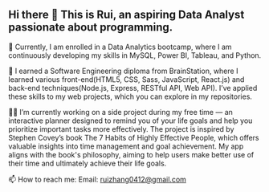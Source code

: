 ## Hi there 👋 This is Rui, an aspiring Data Analyst passionate about programming.
🌱 Currently, I am enrolled in a Data Analytics bootcamp, where I am continuously developing my skills in MySQL, Power BI, Tableau, and Python.

🌱 I earned a Software Engineering diploma from BrainStation, where I learned various front-end(HTML5, CSS, Sass, JavaScript, React.js) and back-end techniques(Node.js, Express, RESTful API, Web API). I’ve applied these skills to my web projects, which you can explore in my repositories.

👩‍💻 I’m currently working on a side project during my free time — an interactive planner designed to remind you of your life goals and help you prioritize important tasks more effectively. The project is inspired by Stephen Covey’s book The 7 Habits of Highly Effective People, which offers valuable insights into time management and goal achievement. My app aligns with the book's philosophy, aiming to help users make better use of their time and ultimately achieve their life goals.

📫 How to reach me:
Email: ruizhang0412@gmail.com

<!--
**ruirui-zr/ruirui-zr** is a ✨ _special_ ✨ repository because its `README.md` (this file) appears on your GitHub profile.

Here are some ideas to get you started:

- 🔭 I’m currently working on ...
- 🌱 I’m currently learning ...
- 👯 I’m looking to collaborate on ...
- 🤔 I’m looking for help with ...
- 💬 Ask me about ...
- 📫 How to reach me: ...
- 😄 Pronouns: ...
- ⚡ Fun fact: ...
-->
